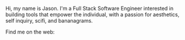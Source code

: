 Hi, my name is Jason. I'm a Full Stack Software Engineer interested in building tools that empower the individual, with a passion for aesthetics, self inquiry, scifi, and bananagrams.

Find me on the web: 
